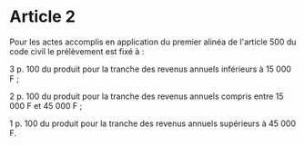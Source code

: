 # Article 2

Pour les actes accomplis en application du premier alinéa de l'article 500 du code civil le prélèvement est fixé à :

3 p. 100 du produit pour la tranche des revenus annuels inférieurs à 15 000 F ;

2 p. 100 du produit pour la tranche des revenus annuels compris entre 15 000 F et 45 000 F ;

1 p. 100 du produit pour la tranche des revenus annuels supérieurs à 45 000 F.
